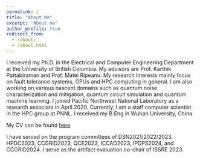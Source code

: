 ```yaml
---
permalink: /
title: "About Me"
excerpt: "About me"
author_profile: true
redirect_from: 
  - /about/
  - /about.html
---
```


I received my Ph.D. in the Electrical and Computer Engineering Department at the University of British Columbia. My advisors are Prof. Karthik Pattabiraman and Prof. Matei Ripeanu. My research interests mainly focus on fault tolerance systems, GPUs and HPC computing in general. I am also working on various nascent domains such as quantum noise characterization and mitigation, quantum circuit simulation and quantum machine learning. I joined Pacific Northwest National Laboratory as a research associate in April 2020. Currently, I am a staff computer scientist in the HPC group at PNNL. I received my B.Eng in Wuhan University, China. 

My CV can be found <a href="https://flyree.github.io/files/bo_fang_cv_nov2022.pdf">here</a>

I have served on the program committees of DSN2021/2022/2023, HPDC2023, CCGRID2023, QCE2023, ICCAD2023, IPDPS2024, and CCGRID2024. I serve as the artifact evaluation co-chair of ISSRE 2023. 
